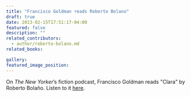 ```yaml
---
title: "Francisco Goldman reads Roberto Bolano"
draft: true
date: 2013-02-15T17:51:17-04:00
featured: false
description: ""
related_contributors:
  - author/roberto-bolano.md
related_books:

gallery:
featured_image_position: 
---
```


On _The New Yorker_’s fiction podcast, Francisco Goldman reads "Clara" by Roberto Bolaño. Listen to it [here](http://www.newyorker.com/online/blogs/books/2013/02/fiction-podcast-francisco-goldman-reads-roberto-bolano.html).

